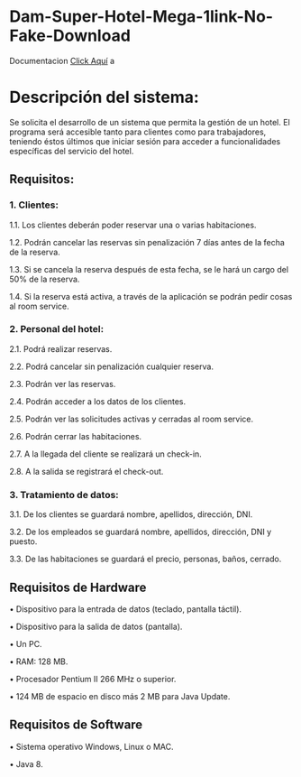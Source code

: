 # Dam-Super-Hotel-Mega-1link-No-Fake-Download

Documentacion <a href="https://lokatronao.github.io/Doc-Dam-Super-Hotel-Mega-1link-100-Real-No-Fake-Download/"> Click Aquí</a>
a
# Descripción del sistema:
Se solicita el desarrollo de un sistema que permita la gestión de un hotel. El programa será accesible tanto para clientes como para trabajadores, teniendo éstos últimos que iniciar sesión para acceder a funcionalidades específicas del servicio del hotel.

## Requisitos:
### 1.	Clientes:
1.1.	Los clientes deberán poder reservar una o varias habitaciones.

1.2.	Podrán cancelar las reservas sin penalización 7 días antes de la fecha de la reserva.

1.3.	Si se cancela la reserva después de esta fecha, se le hará un cargo del 50% de la reserva.

1.4.	Si la reserva está activa, a través de la aplicación se podrán pedir cosas al room service.

### 2.	Personal del hotel: 
2.1.	Podrá realizar reservas.

2.2.	Podrá cancelar sin penalización cualquier reserva.

2.3.	Podrán ver las reservas.

2.4.	Podrán acceder a los datos de los clientes.

2.5.	Podrán ver las solicitudes activas y cerradas al room service.

2.6.	Podrán cerrar las habitaciones.

2.7.	A la llegada del cliente se realizará un check-in.

2.8.	A la salida se registrará el check-out.

### 3.	Tratamiento de datos:
3.1.	De los clientes se guardará nombre, apellidos, dirección, DNI.

3.2.	De los empleados se guardará nombre, apellidos, dirección, DNI y puesto.

3.3.  De las habitaciones se guardará el precio, personas, baños, cerrado.

## Requisitos de Hardware

•	Dispositivo para la entrada de datos (teclado, pantalla táctil).

•	Dispositivo para la salida de datos (pantalla).

•	Un PC.

•	RAM: 128 MB.

•	Procesador Pentium II 266 MHz o superior.

•	124 MB de espacio en disco más 2 MB para Java Update.

## Requisitos de Software

•	Sistema operativo Windows, Linux o MAC.

•	Java 8. 

